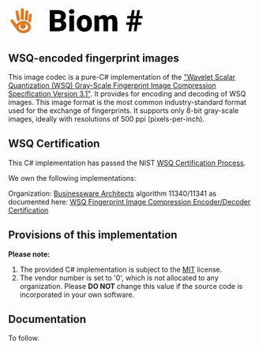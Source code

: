 ![Logo](https://github.com/BiomSharp/BiomSharp/blob/master/.branding/logo/github_logo.png)
######

## WSQ-encoded fingerprint images

This image codec is a pure-C# implementation of the <a href="https://www.nist.gov/itl/iad/image-group/wsq-bibliography" target="_blank">"Wavelet Scalar Quantization (WSQ) Gray-Scale Fingerprint Image Compression Specification Version 3.1"</a>. It provides for encoding and decoding of WSQ images. This image format is the most common industry-standard format used for the exchange of fingerprints. It supports only 8-bit gray-scale images, ideally with resolutions of 500 ppi (pixels-per-inch).

## WSQ Certification

This C# implementation has passed the NIST <a href="https://www.nist.gov/programs-projects/wsq-certification-procedure" target="_blank">WSQ Certification Process</a>.

We own the following implementations:

Organization: <a href="https://bzw.co.za" target="_blank">Businessware Architects</a> algorithm 11340/11341 as documented here: <a href="https://fbibiospecs.fbi.gov/certifications-1/wsq" target="_blank">WSQ Fingerprint Image Compression Encoder/Decoder Certification</a>

## Provisions of this implementation

**Please note:**
1. The provided C# implementation is subject to the <a href="https://github.com/BiomSharp/BiomSharp/blob/master/LICENSE.txt" target="_blank">MIT</a> license.
1. The vendor number is set to '0', which is not allocated to any organization. Please **DO NOT** change this value if the source code is incorporated in your own software.

## Documentation

To follow.
